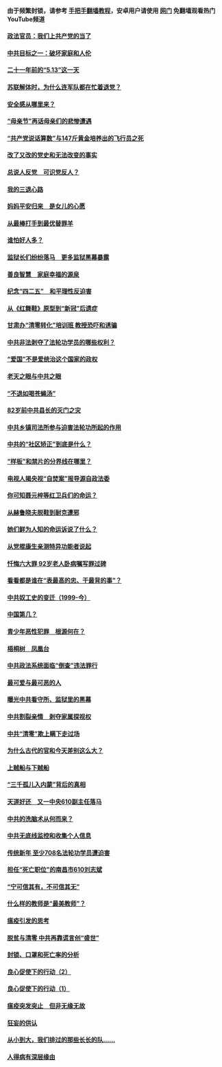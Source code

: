 #### 由于频繁封锁，请参考 [手把手翻墙教程](https://github.com/gfw-breaker/guides/wiki/)，安卓用户请使用 [网门](https://github.com/gfw-breaker/nogfw/blob/master/dl.md?t=05181100) 免翻墙观看热门YouTube频道 

#### [政法官员：我们上共产党的当了](../pages/19/425351.md?t=05181100) 

#### [中共目标之一：破坏家庭和人伦](../pages/19/424454.md?t=05181100) 

#### [二十一年前的“5.13”这一天](../pages/19/424814.md?t=05181100) 

#### [苏联解体时，为什么连军队都在忙着退党？](../pages/19/424335.md?t=05181100) 

#### [安全感从哪里来？](../pages/19/424336.md?t=05181100) 

#### [“母亲节”再话母亲们的悲惨遭遇](../pages/19/424234.md?t=05181100) 

#### [“共产党说话算数”与147斤黄金培养出的飞行员之死](../pages/19/424115.md?t=05181100) 

#### [改了又改的党史和无法改变的事实](../pages/19/424037.md?t=05181100) 

#### [总说人反党　可识党反人？](../pages/19/423820.md?t=05181100) 

#### [我的三退心路](../pages/19/423876.md?t=05181100) 

#### [妈妈平安归来　是女儿的心愿](../pages/19/423947.md?t=05181100) 

#### [从最棒打手到最优替罪羊](../pages/19/423819.md?t=05181100) 

#### [谁怕好人多？](../pages/19/423774.md?t=05181100) 

#### [监狱长们纷纷落马　更多监狱黑幕暴露](../pages/19/423787.md?t=05181100) 

#### [善良智慧　家庭幸福的源泉](../pages/19/423632.md?t=05181100) 

#### [纪念“四二五”　和平理性反迫害](../pages/19/423660.md?t=05181100) 

#### [从《红舞鞋》原型到“新冠”后遗症](../pages/19/423509.md?t=05181100) 

#### [甘肃办“清零转化”培训班 教授恐吓和诱骗](../pages/19/423498.md?t=05181100) 

#### [中共非法剥夺了法轮功学员的哪些权利？](../pages/19/423392.md?t=05181100) 

#### [“爱国”不是爱统治这个国家的政权](../pages/19/423029.md?t=05181100) 

#### [老天之眼与中共之眼](../pages/19/423378.md?t=05181100) 

#### [“不退如喝苍蝇汤”](../pages/19/423287.md?t=05181100) 

#### [82岁前中共县长的灭门之灾](../pages/19/423055.md?t=05181100) 

#### [中共乡镇司法所参与迫害法轮功所起的作用](../pages/19/423064.md?t=05181100) 

#### [中共的“社区矫正”到底是什么？](../pages/19/422870.md?t=05181100) 

#### [“样板”和禁片的分界线在哪里？](../pages/19/422704.md?t=05181100) 

#### [电视人揭央视“自焚案”报导源自政法委](../pages/19/422770.md?t=05181100) 

#### [你可知聂元梓等红卫兵们的命运？](../pages/19/422848.md?t=05181100) 

#### [从赫鲁晓夫脱鞋到耐克遭邪](../pages/19/422826.md?t=05181100) 

#### [她们鲜为人知的命运诉说了什么？](../pages/19/422754.md?t=05181100) 

#### [从党棍康生亲测特异功能者说起](../pages/19/422657.md?t=05181100) 

#### [忏悔六大罪 92岁老人卧病嘱写罪过碑](../pages/19/422750.md?t=05181100) 

#### [看看都是谁在“表最高的忠、干最背的事”？](../pages/19/422703.md?t=05181100) 

#### [中共奴工史的变迁（1999-今）](../pages/19/422656.md?t=05181100) 

#### [中国第几？](../pages/19/422496.md?t=05181100) 

#### [青少年恶性犯罪　根源何在？](../pages/19/422449.md?t=05181100) 

#### [梧桐树　凤凰台](../pages/19/422442.md?t=05181100) 

#### [中共政法系统面临“倒查”违法罪行](../pages/19/422497.md?t=05181100) 

#### [最可爱与最可恶的人](../pages/19/422448.md?t=05181100) 

#### [曝光中共看守所、监狱里的黑幕](../pages/19/422390.md?t=05181100) 

#### [中共割裂亲情　剥夺家属探视权](../pages/19/422364.md?t=05181100) 

#### [中共“清零”欺上瞒下走过场](../pages/19/422306.md?t=05181100) 

#### [为什么古代的官和今天差别这么大？](../pages/19/422228.md?t=05181100) 

#### [上贼船与下贼船](../pages/19/422276.md?t=05181100) 

#### [“三千孤儿入内蒙”背后的真相](../pages/19/422229.md?t=05181100) 

#### [天道好还　又一中央610副主任落马](../pages/19/422155.md?t=05181100) 

#### [中共的洗脑术从何而来？](../pages/19/422154.md?t=05181100) 

#### [中共无底线监控和收集个人信息](../pages/19/422039.md?t=05181100) 

#### [传统新年 至少708名法轮功学员遭迫害](../pages/19/421946.md?t=05181100) 

#### [担任“死亡职位”的南昌市610刘志斌](../pages/19/421957.md?t=05181100) 

#### [“宁可信其有，不可信其无”](../pages/19/421691.md?t=05181100) 

#### [什么样的教师是“最美教师”？](../pages/19/421755.md?t=05181100) 

#### [瘟疫引发的思考](../pages/19/421594.md?t=05181100) 

#### [脱贫与清零 中共再靠谎言创“盛世”](../pages/19/421590.md?t=05181100) 

#### [封锁、口罩和死亡率的分析](../pages/19/421495.md?t=05181100) 

#### [良心促使下的行动（2）](../pages/19/421361.md?t=05181100) 

#### [良心促使下的行动（1）](../pages/19/421302.md?t=05181100) 

#### [瘟疫突发突止　但非无缘无故](../pages/19/421281.md?t=05181100) 

#### [狂妄的供认](../pages/19/421199.md?t=05181100) 

#### [从小到大，我们排过的那些长长的队……](../pages/19/421243.md?t=05181100) 

#### [人得病有深层缘由](../pages/19/420864.md?t=05181100) 

